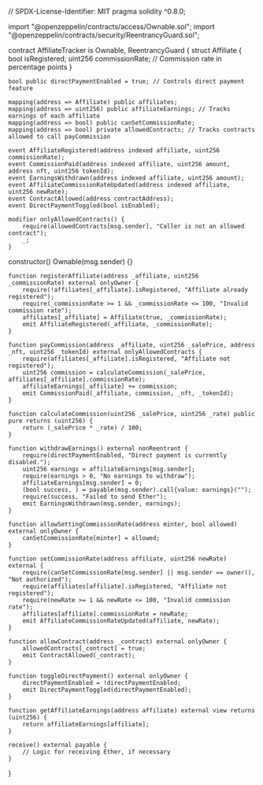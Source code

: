 // SPDX-License-Identifier: MIT
pragma solidity ^0.8.0;

import "@openzeppelin/contracts/access/Ownable.sol";
import "@openzeppelin/contracts/security/ReentrancyGuard.sol";

contract AffiliateTracker is Ownable, ReentrancyGuard {
    struct Affiliate {
        bool isRegistered;
        uint256 commissionRate; // Commission rate in percentage points
    }

    bool public directPaymentEnabled = true; // Controls direct payment feature

    mapping(address => Affiliate) public affiliates;
    mapping(address => uint256) public affiliateEarnings; // Tracks earnings of each affiliate
    mapping(address => bool) public canSetCommissionRate;
    mapping(address => bool) private allowedContracts; // Tracks contracts allowed to call payCommission

    event AffiliateRegistered(address indexed affiliate, uint256 commissionRate);
    event CommissionPaid(address indexed affiliate, uint256 amount, address nft, uint256 tokenId);
    event EarningsWithdrawn(address indexed affiliate, uint256 amount);
    event AffiliateCommissionRateUpdated(address indexed affiliate, uint256 newRate);
    event ContractAllowed(address contractAddress);
    event DirectPaymentToggled(bool isEnabled);

    modifier onlyAllowedContracts() {
        require(allowedContracts[msg.sender], "Caller is not an allowed contract");
        _;
    }

constructor() Ownable(msg.sender) {}

    function registerAffiliate(address _affiliate, uint256 _commissionRate) external onlyOwner {
        require(!affiliates[_affiliate].isRegistered, "Affiliate already registered");
        require(_commissionRate >= 1 && _commissionRate <= 100, "Invalid commission rate");
        affiliates[_affiliate] = Affiliate(true, _commissionRate);
        emit AffiliateRegistered(_affiliate, _commissionRate);
    }

    function payCommission(address _affiliate, uint256 _salePrice, address _nft, uint256 _tokenId) external onlyAllowedContracts {
        require(affiliates[_affiliate].isRegistered, "Affiliate not registered");
        uint256 commission = calculateCommission(_salePrice, affiliates[_affiliate].commissionRate);
        affiliateEarnings[_affiliate] += commission;
        emit CommissionPaid(_affiliate, commission, _nft, _tokenId);
    }

    function calculateCommission(uint256 _salePrice, uint256 _rate) public pure returns (uint256) {
        return (_salePrice * _rate) / 100;
    }

    function withdrawEarnings() external nonReentrant {
        require(directPaymentEnabled, "Direct payment is currently disabled.");
        uint256 earnings = affiliateEarnings[msg.sender];
        require(earnings > 0, "No earnings to withdraw");
        affiliateEarnings[msg.sender] = 0;
        (bool success, ) = payable(msg.sender).call{value: earnings}("");
        require(success, "Failed to send Ether");
        emit EarningsWithdrawn(msg.sender, earnings);
    }

    function allowSettingCommissionRate(address minter, bool allowed) external onlyOwner {
        canSetCommissionRate[minter] = allowed;
    }

    function setCommissionRate(address affiliate, uint256 newRate) external {
        require(canSetCommissionRate[msg.sender] || msg.sender == owner(), "Not authorized");
        require(affiliates[affiliate].isRegistered, "Affiliate not registered");
        require(newRate >= 1 && newRate <= 100, "Invalid commission rate");
        affiliates[affiliate].commissionRate = newRate;
        emit AffiliateCommissionRateUpdated(affiliate, newRate);
    }

    function allowContract(address _contract) external onlyOwner {
        allowedContracts[_contract] = true;
        emit ContractAllowed(_contract);
    }

    function toggleDirectPayment() external onlyOwner {
        directPaymentEnabled = !directPaymentEnabled;
        emit DirectPaymentToggled(directPaymentEnabled);
    }

    function getAffiliateEarnings(address affiliate) external view returns (uint256) {
        return affiliateEarnings[affiliate];
    }

    receive() external payable {
        // Logic for receiving Ether, if necessary
    }
}
